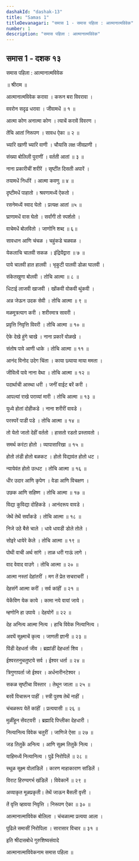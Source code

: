 ```yaml
---
dashakId: "dashak-13"
title: "Samas 1"
titleDevanagari: "समास 1 - समास पहिला : आत्मानात्मविवेक"
number: 1
description: "समास पहिला : आत्मानात्मविवेक"
---
```


## समास 1 - दशक १३

समास पहिला : आत्मानात्मविवेक

॥ श्रीराम ॥

आत्मानात्मविवेक करावा । करून बरा विवरावा ।

ववरोन सदृढ धरावा । जीवामधें ॥ १ ॥

आत्मा कोण अनात्मा कोण । त्याचें करावें विवरण ।

तेंचि आतां निरूपण । सावध ऐका ॥ २ ॥

च्यारि खाणी च्यारि वाणी । चौयासि लक्ष जीवप्राणी ।

संख्या बोलिली पुराणीं । वर्तती आतां ॥ ३ ॥

नाना प्रकारीचीं शरीरें । सृष्टींत दिसती अपारें ।

तयामधें निर्धारें । आत्मा कवणु ॥ ४ ॥

दृष्टीमधें पाहातो । श्रवणामध्यें ऐकतो ।

रसनेमध्यें स्वाद घेतो । प्रत्यक्ष आतां ॥५ ॥

घ्राणामधें वास घेतो । सर्वांगी तो स्पर्शतो ।

वाचेमधें बोलवितो । जाणोनि शब्द ॥ ६॥

सावधान आणि चंचळ । चहुंकडे चळवळ ।

येकलाचि चालवी सकळ । इंद्रियेंद्वारा ॥ ७ ॥

पाये चालवी हात हालवी । भृकुटी पालवी डोळा घालवी ।

संकेतखुणा बोलवी । तोचि आत्मा ॥ ८ ॥

धिटाई लाजवी खाजवी । खोंकवी वोकवी थुंकवी ।

अन्न जेऊन उदक सेवी । तोचि आत्मा ॥ ९ ॥

मळमूत्रत्याग करी । शरीरमात्र सावरी ।

प्रवृत्ति निवृत्ति विवरी । तोचि आत्मा ॥ १० ॥

ऐके देखे हुंगे चाखे । नाना प्रकारें वोळखे ।

संतोष पावे आणी धाके । तोचि आत्मा ॥ ११ ॥

आनंद विनोद उदेग चिंता । काया छ्याया माया ममता ।

जीवित्वें पावे नाना वेथा । तोचि आत्मा ॥ १२ ॥

पदार्थाची आस्था धरी । जनीं वाईट बरें करी ।

आपल्यां राखे पराव्यां मारी । तोचि आत्मा ॥ १३ ॥

युध्ये होतां दोहीकडे । नाना शरीरीं वावडे ।

परस्परें पाडी पडे । तोचि आत्मा ॥ १४ ॥

तो येतो जातो देहीं वर्ततो । हासतो रडतो प्रस्तावतो ।

समर्थ करंटा होतो । व्यापासारिखा ॥ १५ ॥

होतो लंडी होतो बळकट । होतो विद्यावंत होतो धट ।

न्यायेवंत होतो उत्धट । तोचि आत्मा ॥ १६ ॥

धीर उदार आणि कृपेण । वेडा आणि विचक्षण ।

उछक आणि सहिष्ण । तोचि आत्मा ॥ १७ ॥

विद्या कुविद्या दोहिकडे । आनंदरूप वावडे ।

जेथें तेथें सर्वांकडे । तोचि आत्मा ॥ १८ ॥

निजे उठे बैसे चाले । धावे धावडी डोले तोले ।

सोइरे धायेरे केले । तोचि आत्मा ॥ १९ ॥

पोथी वाची अर्थ सांगे । ताळ धरी गाऊं लागे ।

वाद वेवाद वाउगे । तोचि आत्मा ॥ २० ॥

आत्मा नस्तां देहांतरीं । मग तें प्रेत सचराचरीं ।

देहसंगें आत्मा करीं । सर्व कांहीं ॥ २१ ॥

येकेंविण येक काये । कामा नये वायां जाये ।

म्हणोनि हा उपाये । देहयोगें ॥ २२ ॥

देह अनित्य आत्मा नित्य । हाचि विवेक नित्यानित्य ।

अवघें सूक्ष्माचें कृत्य । जाणती ज्ञानी ॥ २३ ॥

पिंडी देहधर्ता जीव । ब्रह्मांडीं देहधर्ता शिव ।

ईश्वरतनुचतुष्टये सर्व । ईश्वर धर्ता ॥ २४ ॥

त्रिगुणापर्ता जो ईश्वर । अर्धनारीनटेश्वर ।

सकळ सृष्टीचा विस्तार । तेथून जाला ॥ २५ ॥

बरवें विचारून पाहीं । स्त्री पुरुष तेथें नाहीं ।

चंचळरूप येतें कांहीं । प्रत्ययासी ॥ २६ ॥

मुळींहून सेंवटवरी । ब्रह्मादि पिप्लीका देहधारी ।

नित्यानित्य विवेक चतुरीं । जाणिजे ऐसा ॥ २७ ॥

जड तितुकें अनित्य । आणि सूक्ष्म तितुकें नित्य ।

याहिमध्यें नित्यानित्य । पुढें निरोपिलें ॥ २८ ॥

स्थूळ सूक्ष्म वोलांडिलें । कारण माहाकाराण सांडिलें ।

विराट हिरण्यगर्भ खंडिलें । विवेकानें ॥ २९ ॥

अव्याकृत मूळप्रकृती। तेथें जाऊन बैसली वृत्ती ।

तें वृत्ति व्हावया निवृत्ति । निरूपण ऐका ॥ ३० ॥

आत्मानात्माविवेक बोलिला । चंचळात्मा प्रत्यया आला ।

पुढिले समासीं निरोपिला । सारासार विचार ॥ ३१ ॥

इति श्रीदासबोधे गुरुशिष्यसंवादे

आत्मानात्माविवेकनाम समास पहिला ॥